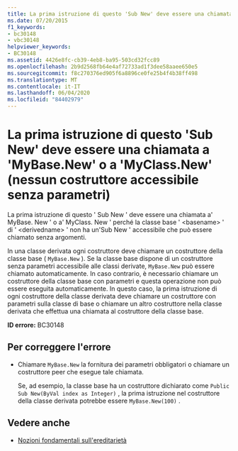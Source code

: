 ```yaml
---
title: La prima istruzione di questo 'Sub New' deve essere una chiamata a 'MyBase.New' o a 'MyClass.New' (nessun costruttore accessibile senza parametri)
ms.date: 07/20/2015
f1_keywords:
- bc30148
- vbc30148
helpviewer_keywords:
- BC30148
ms.assetid: 4426e8fc-cb39-4eb8-ba95-503cd32fcc89
ms.openlocfilehash: 2b9d2568fb64e4af72733ad1f3dee58aaee650e5
ms.sourcegitcommit: f8c270376ed905f6a8896ce0fe25b4f4b38ff498
ms.translationtype: MT
ms.contentlocale: it-IT
ms.lasthandoff: 06/04/2020
ms.locfileid: "84402979"
---
```

# <a name="first-statement-of-this-sub-new-must-be-a-call-to-mybasenew-or-myclassnew-no-accessible-constructor-without-parameters"></a>La prima istruzione di questo 'Sub New' deve essere una chiamata a 'MyBase.New' o a 'MyClass.New' (nessun costruttore accessibile senza parametri)
La prima istruzione di questo ' Sub New ' deve essere una chiamata a' MyBase. New ' o a' MyClass. New ' perché la classe base ' \<basename> ' di ' \<derivedname> ' non ha un'Sub New ' accessibile che può essere chiamato senza argomenti.  
  
 In una classe derivata ogni costruttore deve chiamare un costruttore della classe base ( `MyBase.New` ). Se la classe base dispone di un costruttore senza parametri accessibile alle classi derivate, `MyBase.New` può essere chiamato automaticamente. In caso contrario, è necessario chiamare un costruttore della classe base con parametri e questa operazione non può essere eseguita automaticamente. In questo caso, la prima istruzione di ogni costruttore della classe derivata deve chiamare un costruttore con parametri sulla classe di base o chiamare un altro costruttore nella classe derivata che effettua una chiamata al costruttore della classe base.  
  
 **ID errore:** BC30148  
  
## <a name="to-correct-this-error"></a>Per correggere l'errore  
  
- Chiamare `MyBase.New` la fornitura dei parametri obbligatori o chiamare un costruttore peer che esegue tale chiamata.  
  
     Se, ad esempio, la classe base ha un costruttore dichiarato come `Public Sub New(ByVal index as Integer)` , la prima istruzione nel costruttore della classe derivata potrebbe essere `MyBase.New(100)` .  
  
## <a name="see-also"></a>Vedere anche

- [Nozioni fondamentali sull'ereditarietà](../../programming-guide/language-features/objects-and-classes/inheritance-basics.md)
